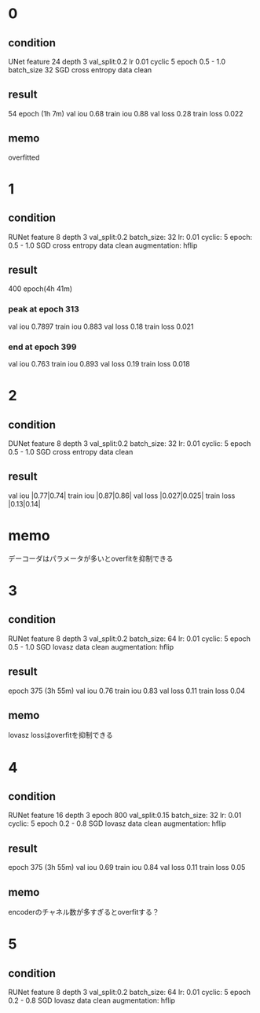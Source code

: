 # 0
## condition
UNet feature 24 depth 3
val_split:0.2
lr 0.01
cyclic 5 epoch 0.5 - 1.0
batch_size 32
SGD
cross entropy
data clean

## result
54 epoch (1h 7m)
val iou 0.68
train iou 0.88
val loss 0.28
train loss 0.022

## memo
overfitted

# 1
## condition
RUNet feature 8 depth 3
val_split:0.2
batch_size: 32
lr: 0.01
cyclic: 5 epoch: 0.5 - 1.0
SGD
cross entropy
data clean
augmentation: hflip

## result
400 epoch(4h 41m)
### peak at epoch 313
val iou 0.7897
train iou 0.883
val loss 0.18
train loss 0.021

### end at epoch 399
val iou 0.763
train iou 0.893
val loss 0.19
train loss 0.018


# 2
## condition
DUNet feature 8 depth 3
val_split:0.2
batch_size: 32
lr: 0.01
cyclic: 5 epoch 0.5 - 1.0
SGD
cross entropy
data clean

## result
val iou |0.77|0.74|
train iou |0.87|0.86|
val loss |0.027|0.025|
train loss |0.13|0.14|

# memo
デーコーダはパラメータが多いとoverfitを抑制できる

# 3
## condition
RUNet feature 8 depth 3
val_split:0.2
batch_size: 64
lr: 0.01
cyclic: 5 epoch 0.5 - 1.0
SGD
lovasz
data clean
augmentation: hflip

## result
epoch 375 (3h 55m)
val iou 0.76
train iou 0.83
val loss 0.11 
train loss 0.04

## memo
lovasz lossはoverfitを抑制できる

# 4
## condition
RUNet feature 16 depth 3
epoch 800
val_split:0.15
batch_size: 32
lr: 0.01
cyclic: 5 epoch 0.2 - 0.8
SGD
lovasz
data clean
augmentation: hflip

## result
epoch 375 (3h 55m)
val iou 0.69
train iou 0.84
val loss 0.11 
train loss 0.05
## memo
encoderのチャネル数が多すぎるとoverfitする？

# 5
## condition
RUNet feature 8 depth 3
val_split:0.2
batch_size: 64
lr: 0.01
cyclic: 5 epoch 0.2 - 0.8
SGD
lovasz
data clean
augmentation: hflip
